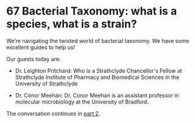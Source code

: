 # 67 Bacterial Taxonomy: what is a species, what is a strain?

We’re navigating the twisted world of bacterial taxonomy. We have some excellent guides to help us!

Our guests today are: 

* Dr. Leighton Pritchard: Who is a Strathclyde Chancellor's Fellow at Strathclyde Institute of Pharmacy and Biomedical Sciences in the University of Strathclyde

* Dr. Conor Meehan: Dr. Conor Meehan is an assistant professor in molecular microbiology at the University of Bradford.

The conversation continues in [part 2](/_posts/2021-11-25-67_bacterial_taxonomy_what_is.md).

